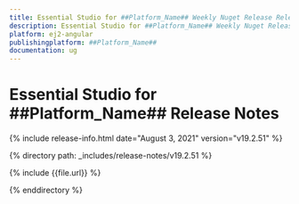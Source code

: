 ```yaml
---
title: Essential Studio for ##Platform_Name## Weekly Nuget Release Release Notes  
description: Essential Studio for ##Platform_Name## Weekly Nuget Release Release Notes  
platform: ej2-angular
publishingplatform: ##Platform_Name##
documentation: ug
---
```


# Essential Studio for  ##Platform_Name##  Release Notes  

{% include release-info.html date="August 3, 2021"   version="v19.2.51"  %} 

{% directory path: _includes/release-notes/v19.2.51 %}

{% include {{file.url}} %}

{% enddirectory %}
